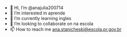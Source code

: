 - 👋 Hi, I’m @anajulia200714
- 👀 I’m interested in aprende
- 🌱 I’m currently learning ingles
- 💞️ I’m looking to collaborate on na escola
- 📫 How to reach me ana.stanicheski@escola.pr.gov.br

<!---
anajulia200714/anajulia200714 is a ✨ special ✨ repository because its `README.md` (this file) appears on your GitHub profile.
You can click the Preview link to take a look at your changes.
--->
